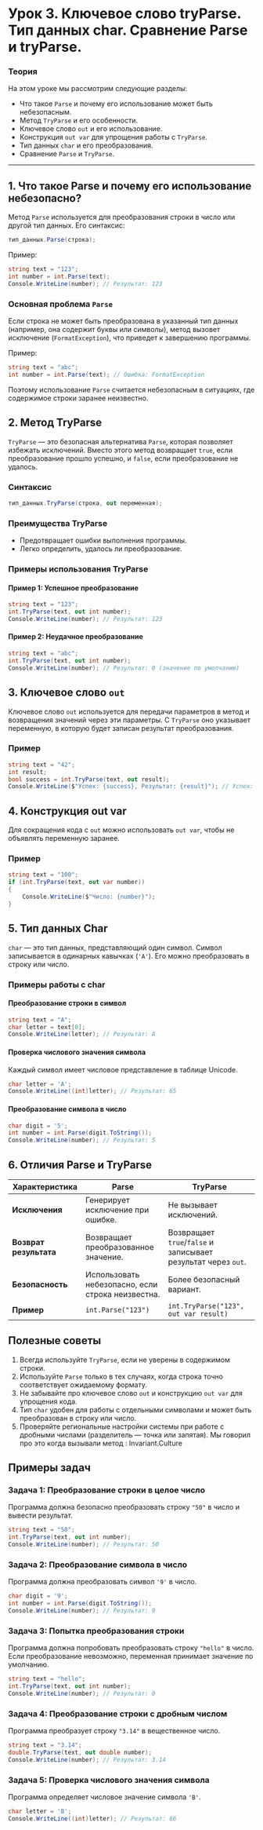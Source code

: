 
# Урок 3. Ключевое слово tryParse. Тип данных char. Сравнение Parse и tryParse. 

### Теория

На этом уроке мы рассмотрим следующие разделы:
- Что такое `Parse` и почему его использование может быть небезопасным.
- Метод `TryParse` и его особенности.
- Ключевое слово `out` и его использование.
- Конструкция `out var` для упрощения работы с `TryParse`.
- Тип данных `char` и его преобразования.
- Сравнение `Parse` и `TryParse`.

---

## 1. Что такое Parse и почему его использование небезопасно?

Метод `Parse` используется для преобразования строки в число или другой тип данных. Его синтаксис:
```csharp
тип_данных.Parse(строка);
```

Пример:
```csharp
string text = "123";
int number = int.Parse(text);
Console.WriteLine(number); // Результат: 123
```

### Основная проблема `Parse`

Если строка не может быть преобразована в указанный тип данных (например, она содержит буквы или символы), метод вызовет исключение (`FormatException`), что приведет к завершению программы.

Пример:
```csharp
string text = "abc";
int number = int.Parse(text); // Ошибка: FormatException
```

Поэтому использование `Parse` считается небезопасным в ситуациях, где содержимое строки заранее неизвестно.

## 2. Метод TryParse

`TryParse` — это безопасная альтернатива `Parse`, которая позволяет избежать исключений. Вместо этого метод возвращает `true`, если преобразование прошло успешно, и `false`, если преобразование не удалось.

### Синтаксис
```csharp
тип_данных.TryParse(строка, out переменная);
```

### Преимущества TryParse
- Предотвращает ошибки выполнения программы.
- Легко определить, удалось ли преобразование.

### Примеры использования TryParse

#### Пример 1: Успешное преобразование
```csharp
string text = "123";
int.TryParse(text, out int number);
Console.WriteLine(number); // Результат: 123
```

#### Пример 2: Неудачное преобразование
```csharp
string text = "abc";
int.TryParse(text, out int number);
Console.WriteLine(number); // Результат: 0 (значение по умолчанию)
```

## 3. Ключевое слово `out`

Ключевое слово `out` используется для передачи параметров в метод и возвращения значений через эти параметры. С `TryParse` оно указывает переменную, в которую будет записан результат преобразования.

### Пример
```csharp
string text = "42";
int result;
bool success = int.TryParse(text, out result);
Console.WriteLine($"Успех: {success}, Результат: {result}"); // Успех: True, Результат: 42
```

## 4. Конструкция out var

Для сокращения кода с `out` можно использовать `out var`, чтобы не объявлять переменную заранее.

### Пример
```csharp
string text = "100";
if (int.TryParse(text, out var number))
{
    Console.WriteLine($"Число: {number}");
}
```


## 5. Тип данных Char

`char` — это тип данных, представляющий один символ. Символ записывается в одинарных кавычках (`'A'`). Его можно преобразовать в строку или число.

### Примеры работы с char

#### Преобразование строки в символ
```csharp
string text = "A";
char letter = text[0];
Console.WriteLine(letter); // Результат: A
```

#### Проверка числового значения символа
Каждый символ имеет числовое представление в таблице Unicode.
```csharp
char letter = 'A';
Console.WriteLine((int)letter); // Результат: 65
```

#### Преобразование символа в число
```csharp
char digit = '5';
int number = int.Parse(digit.ToString());
Console.WriteLine(number); // Результат: 5
```

## 6. Отличия Parse и TryParse

| Характеристика      | Parse                   | TryParse                |
|---------------------|-------------------------|-------------------------|
| **Исключения**      | Генерирует исключение при ошибке. | Не вызывает исключений. |
| **Возврат результата** | Возвращает преобразованное значение. | Возвращает `true`/`false` и записывает результат через `out`. |
| **Безопасность**    | Использовать небезопасно, если строка неизвестна. | Более безопасный вариант. |
| **Пример**          | `int.Parse("123")`     | `int.TryParse("123", out var result)` |


## Полезные советы

1. Всегда используйте `TryParse`, если не уверены в содержимом строки.
2. Используйте `Parse` только в тех случаях, когда строка точно соответствует ожидаемому формату.
3. Не забывайте про ключевое слово `out` и конструкцию `out var` для упрощения кода.
4. Тип `char` удобен для работы с отдельными символами и может быть преобразован в строку или число.
5. Проверяйте региональные настройки системы при работе с дробными числами (разделитель — точка или запятая). Мы говорил про это когда вызывали метод : Invariant.Culture


## Примеры задач

### Задача 1: Преобразование строки в целое число

Программа должна безопасно преобразовать строку `"50"` в число и вывести результат.

```csharp
string text = "50";
int.TryParse(text, out int number);
Console.WriteLine(number); // Результат: 50
```

### Задача 2: Преобразование символа в число

Программа должна преобразовать символ `'9'` в число.

```csharp
char digit = '9';
int number = int.Parse(digit.ToString());
Console.WriteLine(number); // Результат: 9
```

### Задача 3: Попытка преобразования строки

Программа должна попробовать преобразовать строку `"hello"` в число. Если преобразование невозможно, переменная принимает значение по умолчанию.

```csharp
string text = "hello";
int.TryParse(text, out int number);
Console.WriteLine(number); // Результат: 0
```

### Задача 4: Преобразование строки с дробным числом

Программа преобразует строку `"3.14"` в вещественное число.

```csharp
string text = "3.14";
double.TryParse(text, out double number);
Console.WriteLine(number); // Результат: 3.14
```

### Задача 5: Проверка числового значения символа

Программа определяет числовое значение символа `'B'`.

```csharp
char letter = 'B';
Console.WriteLine((int)letter); // Результат: 66
```

